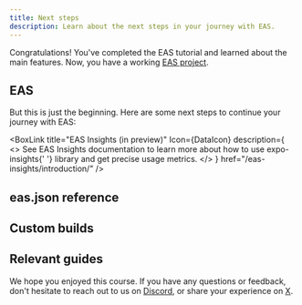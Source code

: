 ```yaml
---
title: Next steps
description: Learn about the next steps in your journey with EAS.
---
```


Congratulations! You've completed the EAS tutorial and learned about the main features. Now, you have a working [EAS project](https://expo.dev/eas).

## EAS

But this is just the beginning. Here are some next steps to continue your journey with EAS:

<BoxLink
  title="EAS Insights (in preview)"
  Icon={DataIcon}
  description={
    <>
      See EAS Insights documentation to learn more about how to use expo-insights{' '}
      library and get precise usage metrics.
    </>
  }
  href="/eas-insights/introduction/"
/>

## eas.json reference

## Custom builds

## Relevant guides

We hope you enjoyed this course. If you have any questions or feedback, don't hesitate to reach out to us on [Discord](https://chat.expo.dev/), or share your experience on [X](https://x.com/expo).